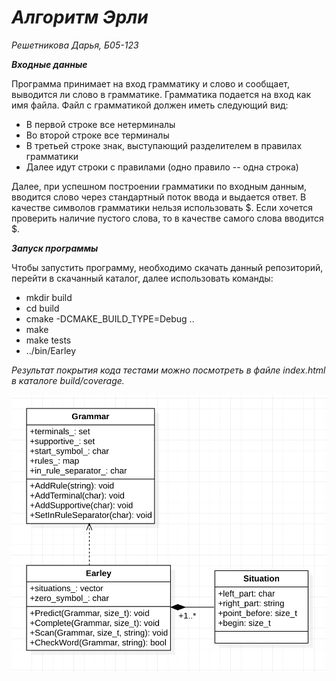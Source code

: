 # *Алгоритм Эрли*

_Решетникова Дарья, Б05-123_

__*Входные данные*__

Программа принимает на вход грамматику и слово и сообщает, выводится ли слово в грамматике.
Грамматика подается на вход как имя файла.
Файл с грамматикой должен иметь следующий вид:
- В первой строке все нетерминалы
- Во второй строке все терминалы 
- В третьей строке знак, выступающий разделителем в правилах грамматики
- Далее идут строки с правилами (одно правило -- одна строка)

Далее, при успешном построении грамматики по входным данным, вводится слово через стандартный поток ввода
и выдается ответ.
В качестве символов грамматики нельзя использовать $.
Если хочется проверить наличие пустого слова, то в качестве самого слова вводится $.

__*Запуск программы*__

Чтобы запустить программу, необходимо скачать данный репозиторий, перейти в скачанный каталог, далее использовать команды:
- mkdir build
- cd build
- cmake -DCMAKE_BUILD_TYPE=Debug .. 
- make
- make tests
- ../bin/Earley

*Результат покрытия кода тестами можно посмотреть в файле index.html в каталоге build/coverage.*

![](Earley_uml.png)